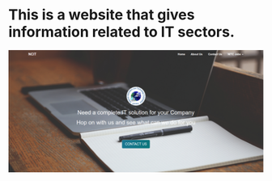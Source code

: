# This is a website that gives information related to IT sectors.
![alt text](images/screenshot.png "Index Page of Website")
